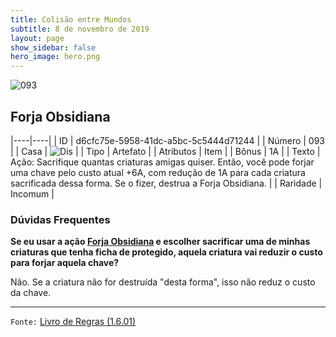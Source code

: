 ```yaml
---
title: Colisão entre Mundos
subtitle: 8 de novembro de 2019
layout: page
show_sidebar: false
hero_image: hero.png
---
```


![093](https://cdn.keyforgegame.com/media/card_front/pt/452_093_M4VJVRM6RQ34_pt.png)

## Forja Obsidiana

|----|----|
| ID | d6cfc75e-5958-41dc-a5bc-5c5444d71244 |
| Número | 093 |
| Casa | ![Dis](https://archonarcana.com/images/thumb/e/e8/Dis.png/22px-Dis.png "Dis") |
| Tipo | Artefato |
| Atributos | Item |
| Bônus | 1A |
| Texto | Ação: Sacrifique quantas criaturas amigas quiser. Então, você pode forjar uma chave pelo custo atual +6A, com redução de 1A para cada criatura sacrificada dessa forma. Se o fizer, destrua a Forja Obsidiana. |
| Raridade | Incomum |

### Dúvidas Frequentes

**Se eu usar a ação [Forja Obsidiana](/wc/025) e escolher sacrificar
uma de minhas criaturas que tenha ficha de protegido, aquela
criatura vai reduzir o custo para forjar aquela chave?**

Não. Se a criatura não for destruída "desta forma", isso não reduz o
custo da chave.

<hr/>

`Fonte:` [Livro de Regras (1.6.01)](https://drive.google.com/open?id=1YNhLKUC0xfriiMwFYpDu1Go3zPJw6gYo)
